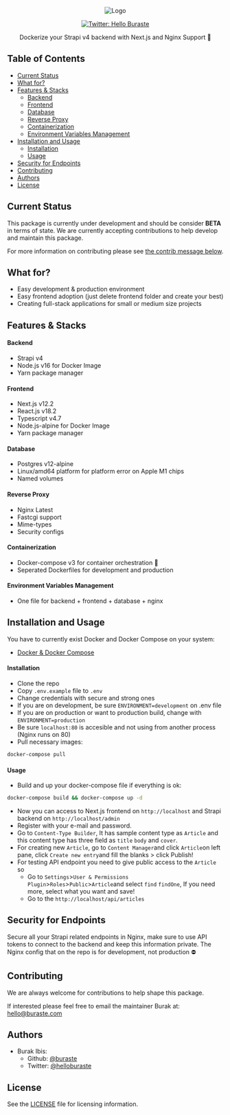 
<div align="center">
<p align="center">
  <img src="https://user-images.githubusercontent.com/44535256/180598361-505e938a-dff5-4845-9fb7-6f0a7b8d0682.png" alt="Logo"/>
</p>

<p align="center">
  <a href="https://twitter.com/helloburaste">
    <img alt="Twitter: Hello Buraste" src="https://img.shields.io/twitter/follow/helloburaste?style=social" target="_blank" />
  </a>
</p>
<p style="margin-top: 0;">Dockerize your Strapi v4 backend with Next.js and Nginx Support 🚀</p>
	</div>

## Table of Contents <!-- omit in toc -->

- [Current Status](#current-status)
- [What for?](#what-for)
- [Features & Stacks](#features--stacks)
    - [Backend](#backend)
    - [Frontend](#frontend)
    - [Database](#database)
    - [Reverse Proxy](#reverse-proxy)
    - [Containerization](#containerization)
    - [Environment Variables Management](#environment-variables-management)
- [Installation and Usage](#installation-and-usage)
    - [Installation](#installation)
    - [Usage](#usage)
- [Security for Endpoints](#security-for-endpoints)
- [Contributing](#contributing)
- [Authors](#authors)
- [License](#license)

## Current Status

This package is currently under development and should be consider **BETA** in terms of state. We are currently accepting contributions to help develop and maintain this package.

For more information on contributing please see [the contrib message below](#contributing).

##  What for?

- Easy development & production environment
- Easy frontend adoption (just delete frontend folder and create your best)
- Creating full-stack applications for small or medium size projects

## Features & Stacks

#### Backend
- Strapi v4
- Node.js v16 for Docker Image
- Yarn package manager
#### Frontend
- Next.js v12.2
- React.js v18.2
- Typescript v4.7
- Node.js-alpine for Docker Image
- Yarn package manager
#### Database
- Postgres v12-alpine
- Linux/amd64 platform for platform error on Apple M1 chips
- Named volumes
#### Reverse Proxy
- Nginx Latest
- Fastcgi support
- Mime-types
- Security configs
#### Containerization
- Docker-compose v3 for container orchestration 🐳
- Seperated Dockerfiles for development and production
#### Environment Variables Management
- One file for backend + frontend + database + nginx


## Installation and Usage
You have to currently exist Docker and Docker Compose on your system:
- [Docker & Docker Compose](https://docs.docker.com/get-docker/)

#### Installation
- Clone the repo
- Copy `.env.example` file to `.env`
- Change credentials with secure and strong ones
- If you are on development, be sure `ENVIRONMENT=development` on .env file
- If you are on production or want to production build, change with `ENVIRONMENT=production`
- Be sure `localhost:80` is accesible and not using from another process (Nginx runs on 80)
- Pull necessary images:
```bash
docker-compose pull
```
#### Usage
- Build and up your docker-compose file if everything is ok:
```bash
docker-compose build && docker-compose up -d
```
- Now you can access to Next.js frontend on `http://localhost` and Strapi backend on `http://localhost/admin`
- Register with your e-mail and password.
- Go to `Content-Type Builder`, It has sample content type as `Article` and this content type has three field as `title` `body` and `cover`.
- For creating new `Article`, go to `Content Manager`and click `Article`on left pane, click `Create new entry`and fill the blanks > click Publish!
- For testing API endpoint you need to give public access to the `Article` so
	- Go to `Settings`>`User & Permissions Plugin`>`Roles`>`Public`>`Article`and select `find` `findOne`, If you need more, select what you want and save!
	- Go to the `http://localhost/api/articles`

## Security for Endpoints
Secure all your Strapi related endpoints in Nginx, make sure to use API tokens to connect to the backend and keep this information private. The Nginx config that on the repo is for development, not production ⛔️

## Contributing

We are always welcome for contributions to help shape this package.

If interested please feel free to email the maintainer Burak at: hello@buraste.com

## Authors

- Burak Ibis:
	- Github: [@buraste](https://github.com/buraste)
	- Twitter: [@helloburaste](https://twitter.com/helloburaste)

## License

See the [LICENSE](./LICENSE.md) file for licensing information.
